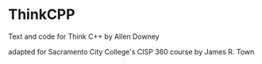 # ThinkCPP

Text and code for Think C++ by Allen Downey

adapted for Sacramento City College's CISP 360 course by James R. Town
